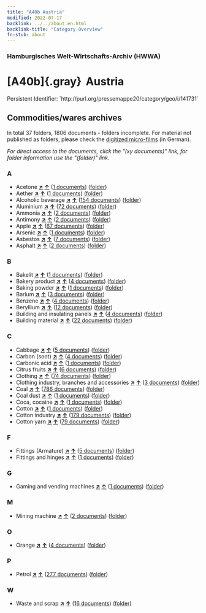 ```yaml
---
title: "A40b Austria"
modified: 2022-07-17
backlink: ../../about.en.html
backlink-title: "Category Overview"
fn-stub: about
---
```


### Hamburgisches Welt-Wirtschafts-Archiv (HWWA)

# [A40b]{.gray}&#8201; Austria

<div class="hint">Persistent Identifier: `http://purl.org/pressemappe20/category/geo/i/141731`</div>







## Commodities/wares archives









In total 37 folders, 1806 documents - folders incomplete.
For material not published as folders, please check the [digitized micro-films](/film/h1_wa.de.html) (in German).

_For direct access to the documents, click the "(xy documents)" link, for folder information use the "(folder)" link._



### A

- Acetone [**&nearr;**](../../../ware/i/142022/about.en.html "Acetone (xXX all over the world)") [**&uarr;**](../../../ware/about.en.html#PID13-Ko03 "Ware category system") (<a href="https://pm20.zbw.eu/iiifview/folder/wa/142022,141731" title="about: Acetone : Austria" target="_blank">1 documents</a>) ([folder](../../../../folder/wa/1420xx/142022/1417xx/141731/about.en.html))
- Aether [**&nearr;**](../../../ware/i/141945/about.en.html "Aether (xXX all over the world)") [**&uarr;**](../../../ware/about.en.html#PID13-Ko01 "Ware category system") (<a href="https://pm20.zbw.eu/iiifview/folder/wa/141945,141731" title="about: Aether : Austria" target="_blank">1 documents</a>) ([folder](../../../../folder/wa/1419xx/141945/1417xx/141731/about.en.html))
- Alcoholic beverage [**&nearr;**](../../../ware/i/141966/about.en.html "Alcoholic beverage (xXX all over the world)") [**&uarr;**](../../../ware/about.en.html#PID20.02-Sp "Ware category system") (<a href="https://pm20.zbw.eu/iiifview/folder/wa/141966,141731" title="about: Alcoholic beverage : Austria" target="_blank">154 documents</a>) ([folder](../../../../folder/wa/1419xx/141966/1417xx/141731/about.en.html))
- Aluminium [**&nearr;**](../../../ware/i/141969/about.en.html "Aluminium (xXX all over the world)") [**&uarr;**](../../../ware/about.en.html#PID07.01-Lm01 "Ware category system") (<a href="https://pm20.zbw.eu/iiifview/folder/wa/141969,141731" title="about: Aluminium : Austria" target="_blank">72 documents</a>) ([folder](../../../../folder/wa/1419xx/141969/1417xx/141731/about.en.html))
- Ammonia [**&nearr;**](../../../ware/i/165930/about.en.html "Ammonia (xXX all over the world)") [**&uarr;**](../../../ware/about.en.html#PID13-Du01 "Ware category system") (<a href="https://pm20.zbw.eu/iiifview/folder/wa/165930,141731" title="about: Ammonia : Austria" target="_blank">2 documents</a>) ([folder](../../../../folder/wa/1659xx/165930/1417xx/141731/about.en.html))
- Antimony [**&nearr;**](../../../ware/i/141977/about.en.html "Antimony (xXX all over the world)") [**&uarr;**](../../../ware/about.en.html#PID07.01-Hm01 "Ware category system") (<a href="https://pm20.zbw.eu/iiifview/folder/wa/141977,141731" title="about: Antimony : Austria" target="_blank">2 documents</a>) ([folder](../../../../folder/wa/1419xx/141977/1417xx/141731/about.en.html))
- Apple [**&nearr;**](../../../ware/i/141980/about.en.html "Apple (xXX all over the world)") [**&uarr;**](../../../ware/about.en.html#PLW04-Ob01 "Ware category system") (<a href="https://pm20.zbw.eu/iiifview/folder/wa/141980,141731" title="about: Apple : Austria" target="_blank">67 documents</a>) ([folder](../../../../folder/wa/1419xx/141980/1417xx/141731/about.en.html))
- Arsenic [**&nearr;**](../../../ware/i/142006/about.en.html "Arsenic (xXX all over the world)") [**&uarr;**](../../../ware/about.en.html#PID07.01-Hm02 "Ware category system") (<a href="https://pm20.zbw.eu/iiifview/folder/wa/142006,141731" title="about: Arsenic : Austria" target="_blank">1 documents</a>) ([folder](../../../../folder/wa/1420xx/142006/1417xx/141731/about.en.html))
- Asbestos [**&nearr;**](../../../ware/i/142014/about.en.html "Asbestos (xXX all over the world)") [**&uarr;**](../../../ware/about.en.html#PID23-As "Ware category system") (<a href="https://pm20.zbw.eu/iiifview/folder/wa/142014,141731" title="about: Asbestos : Austria" target="_blank">7 documents</a>) ([folder](../../../../folder/wa/1420xx/142014/1417xx/141731/about.en.html))
- Asphalt [**&nearr;**](../../../ware/i/142016/about.en.html "Asphalt (xXX all over the world)") [**&uarr;**](../../../ware/about.en.html#PID22-Bd01 "Ware category system") (<a href="https://pm20.zbw.eu/iiifview/folder/wa/142016,141731" title="about: Asphalt : Austria" target="_blank">2 documents</a>) ([folder](../../../../folder/wa/1420xx/142016/1417xx/141731/about.en.html))

### B

- Bakelit [**&nearr;**](../../../ware/i/142029/about.en.html "Bakelit (xXX all over the world)") [**&uarr;**](../../../ware/about.en.html#PID14-Ha01 "Ware category system") (<a href="https://pm20.zbw.eu/iiifview/folder/wa/142029,141731" title="about: Bakelit : Austria" target="_blank">1 documents</a>) ([folder](../../../../folder/wa/1420xx/142029/1417xx/141731/about.en.html))
- Bakery product [**&nearr;**](../../../ware/i/142026/about.en.html "Bakery product (xXX all over the world)") [**&uarr;**](../../../ware/about.en.html#PID20-Ba "Ware category system") (<a href="https://pm20.zbw.eu/iiifview/folder/wa/142026,141731" title="about: Bakery product : Austria" target="_blank">4 documents</a>) ([folder](../../../../folder/wa/1420xx/142026/1417xx/141731/about.en.html))
- Baking powder [**&nearr;**](../../../ware/i/142024/about.en.html "Baking powder (xXX all over the world)") [**&uarr;**](../../../ware/about.en.html#PID13-Lm01 "Ware category system") (<a href="https://pm20.zbw.eu/iiifview/folder/wa/142024,141731" title="about: Baking powder : Austria" target="_blank">1 documents</a>) ([folder](../../../../folder/wa/1420xx/142024/1417xx/141731/about.en.html))
- Barium [**&nearr;**](../../../ware/i/142042/about.en.html "Barium (xXX all over the world)") [**&uarr;**](../../../ware/about.en.html#PID07.01-Lm02 "Ware category system") (<a href="https://pm20.zbw.eu/iiifview/folder/wa/142042,141731" title="about: Barium : Austria" target="_blank">3 documents</a>) ([folder](../../../../folder/wa/1420xx/142042/1417xx/141731/about.en.html))
- Benzene [**&nearr;**](../../../ware/i/142110/about.en.html "Benzene (xXX all over the world)") [**&uarr;**](../../../ware/about.en.html#PID13-Ko04 "Ware category system") (<a href="https://pm20.zbw.eu/iiifview/folder/wa/142110,141731" title="about: Benzene : Austria" target="_blank">4 documents</a>) ([folder](../../../../folder/wa/1421xx/142110/1417xx/141731/about.en.html))
- Beryllium [**&nearr;**](../../../ware/i/142103/about.en.html "Beryllium (xXX all over the world)") [**&uarr;**](../../../ware/about.en.html#PID07.01-Lm03 "Ware category system") (<a href="https://pm20.zbw.eu/iiifview/folder/wa/142103,141731" title="about: Beryllium : Austria" target="_blank">12 documents</a>) ([folder](../../../../folder/wa/1421xx/142103/1417xx/141731/about.en.html))
- Building and insulating panels [**&nearr;**](../../../ware/i/142083/about.en.html "Building and insulating panels (xXX all over the world)") [**&uarr;**](../../../ware/about.en.html#PID22-Bf01 "Ware category system") (<a href="https://pm20.zbw.eu/iiifview/folder/wa/142083,141731" title="about: Building and insulating panels : Austria" target="_blank">4 documents</a>) ([folder](../../../../folder/wa/1420xx/142083/1417xx/141731/about.en.html))
- Building material [**&nearr;**](../../../ware/i/142086/about.en.html "Building material (xXX all over the world)") [**&uarr;**](../../../ware/about.en.html#PID22-Bs "Ware category system") (<a href="https://pm20.zbw.eu/iiifview/folder/wa/142086,141731" title="about: Building material : Austria" target="_blank">22 documents</a>) ([folder](../../../../folder/wa/1420xx/142086/1417xx/141731/about.en.html))

### C

- Cabbage [**&nearr;**](../../../ware/i/143119/about.en.html "Cabbage (xXX all over the world)") [**&uarr;**](../../../ware/about.en.html#PLW04-Gm08 "Ware category system") (<a href="https://pm20.zbw.eu/iiifview/folder/wa/143119,141731" title="about: Cabbage : Austria" target="_blank">5 documents</a>) ([folder](../../../../folder/wa/1431xx/143119/1417xx/141731/about.en.html))
- Carbon (soot) [**&nearr;**](../../../ware/i/143123/about.en.html "Carbon (soot) (xXX all over the world)") [**&uarr;**](../../../ware/about.en.html#PRB02.01-Ru "Ware category system") (<a href="https://pm20.zbw.eu/iiifview/folder/wa/143123,141731" title="about: Carbon (soot) : Austria" target="_blank">4 documents</a>) ([folder](../../../../folder/wa/1431xx/143123/1417xx/141731/about.en.html))
- Carbonic acid [**&nearr;**](../../../ware/i/143122/about.en.html "Carbonic acid (xXX all over the world)") [**&uarr;**](../../../ware/about.en.html#PID13-Sc06 "Ware category system") (<a href="https://pm20.zbw.eu/iiifview/folder/wa/143122,141731" title="about: Carbonic acid : Austria" target="_blank">1 documents</a>) ([folder](../../../../folder/wa/1431xx/143122/1417xx/141731/about.en.html))
- Citrus fruits [**&nearr;**](../../../ware/i/141948/about.en.html "Citrus fruits (xXX all over the world)") [**&uarr;**](../../../ware/about.en.html#PLW04-Zs "Ware category system") (<a href="https://pm20.zbw.eu/iiifview/folder/wa/141948,141731" title="about: Citrus fruits : Austria" target="_blank">6 documents</a>) ([folder](../../../../folder/wa/1419xx/141948/1417xx/141731/about.en.html))
- Clothing [**&nearr;**](../../../ware/i/142106/about.en.html "Clothing (xXX all over the world)") [**&uarr;**](../../../ware/about.en.html#PID19-Bk "Ware category system") (<a href="https://pm20.zbw.eu/iiifview/folder/wa/142106,141731" title="about: Clothing : Austria" target="_blank">74 documents</a>) ([folder](../../../../folder/wa/1421xx/142106/1417xx/141731/about.en.html))
- Clothing industry, branches and accessories [**&nearr;**](../../../ware/i/166456/about.en.html "Clothing industry, branches and accessories (xXX all over the world)") [**&uarr;**](../../../ware/about.en.html#PID19-Bz "Ware category system") (<a href="https://pm20.zbw.eu/iiifview/folder/wa/166456,141731" title="about: Clothing industry, branches and accessories : Austria" target="_blank">3 documents</a>) ([folder](../../../../folder/wa/1664xx/166456/1417xx/141731/about.en.html))
- Coal [**&nearr;**](../../../ware/i/143120/about.en.html "Coal (xXX all over the world)") [**&uarr;**](../../../ware/about.en.html#PRB02.01 "Ware category system") (<a href="https://pm20.zbw.eu/iiifview/folder/wa/143120,141731" title="about: Coal : Austria" target="_blank">786 documents</a>) ([folder](../../../../folder/wa/1431xx/143120/1417xx/141731/about.en.html))
- Coal dust [**&nearr;**](../../../ware/i/218756/about.en.html "Coal dust (xXX all over the world)") [**&uarr;**](../../../ware/about.en.html#PRB02.01-St "Ware category system") (<a href="https://pm20.zbw.eu/iiifview/folder/wa/218756,141731" title="about: Coal dust : Austria" target="_blank">1 documents</a>) ([folder](../../../../folder/wa/2187xx/218756/1417xx/141731/about.en.html))
- Coca, cocaine [**&nearr;**](../../../ware/i/143124/about.en.html "Coca, cocaine (xXX all over the world)") [**&uarr;**](../../../ware/about.en.html#PID04-Dr05 "Ware category system") (<a href="https://pm20.zbw.eu/iiifview/folder/wa/143124,141731" title="about: Coca, cocaine : Austria" target="_blank">1 documents</a>) ([folder](../../../../folder/wa/1431xx/143124/1417xx/141731/about.en.html))
- Cotton [**&nearr;**](../../../ware/i/142089/about.en.html "Cotton (xXX all over the world)") [**&uarr;**](../../../ware/about.en.html#PLW04-Bw "Ware category system") (<a href="https://pm20.zbw.eu/iiifview/folder/wa/142089,141731" title="about: Cotton : Austria" target="_blank">1 documents</a>) ([folder](../../../../folder/wa/1420xx/142089/1417xx/141731/about.en.html))
- Cotton industry [**&nearr;**](../../../ware/i/142091/about.en.html "Cotton industry (xXX all over the world)") [**&uarr;**](../../../ware/about.en.html#PID19-Bw01 "Ware category system") (<a href="https://pm20.zbw.eu/iiifview/folder/wa/142091,141731" title="about: Cotton industry : Austria" target="_blank">179 documents</a>) ([folder](../../../../folder/wa/1420xx/142091/1417xx/141731/about.en.html))
- Cotton yarn [**&nearr;**](../../../ware/i/196460/about.en.html "Cotton yarn (xXX all over the world)") [**&uarr;**](../../../ware/about.en.html#PID19-Nf02 "Ware category system") (<a href="https://pm20.zbw.eu/iiifview/folder/wa/196460,141731" title="about: Cotton yarn : Austria" target="_blank">79 documents</a>) ([folder](../../../../folder/wa/1964xx/196460/1417xx/141731/about.en.html))

### F

- Fittings (Armature) [**&nearr;**](../../../ware/i/142004/about.en.html "Fittings (Armature) (xXX all over the world)") [**&uarr;**](../../../ware/about.en.html#PID08-Ar "Ware category system") (<a href="https://pm20.zbw.eu/iiifview/folder/wa/142004,141731" title="about: Fittings (Armature) : Austria" target="_blank">5 documents</a>) ([folder](../../../../folder/wa/1420xx/142004/1417xx/141731/about.en.html))
- Fittings and hinges [**&nearr;**](../../../ware/i/142113/about.en.html "Fittings and hinges (xXX all over the world)") [**&uarr;**](../../../ware/about.en.html#PID07.03-01 "Ware category system") (<a href="https://pm20.zbw.eu/iiifview/folder/wa/142113,141731" title="about: Fittings and hinges : Austria" target="_blank">1 documents</a>) ([folder](../../../../folder/wa/1421xx/142113/1417xx/141731/about.en.html))

### G

- Gaming and vending machines [**&nearr;**](../../../ware/i/142020/about.en.html "Gaming and vending machines (xXX all over the world)") [**&uarr;**](../../../ware/about.en.html#PID08-Au "Ware category system") (<a href="https://pm20.zbw.eu/iiifview/folder/wa/142020,141731" title="about: Gaming and vending machines : Austria" target="_blank">1 documents</a>) ([folder](../../../../folder/wa/1420xx/142020/1417xx/141731/about.en.html))

### M

- Mining machine [**&nearr;**](../../../ware/i/142112/about.en.html "Mining machine (xXX all over the world)") [**&uarr;**](../../../ware/about.en.html#PID08-Bg "Ware category system") (<a href="https://pm20.zbw.eu/iiifview/folder/wa/142112,141731" title="about: Mining machine : Austria" target="_blank">2 documents</a>) ([folder](../../../../folder/wa/1421xx/142112/1417xx/141731/about.en.html))

### O

- Orange [**&nearr;**](../../../ware/i/141981/about.en.html "Orange (xXX all over the world)") [**&uarr;**](../../../ware/about.en.html#PLW04-Zs01 "Ware category system") (<a href="https://pm20.zbw.eu/iiifview/folder/wa/141981,141731" title="about: Orange : Austria" target="_blank">4 documents</a>) ([folder](../../../../folder/wa/1419xx/141981/1417xx/141731/about.en.html))

### P

- Petrol [**&nearr;**](../../../ware/i/142108/about.en.html "Petrol (xXX all over the world)") [**&uarr;**](../../../ware/about.en.html#PID13.02-Ks02 "Ware category system") (<a href="https://pm20.zbw.eu/iiifview/folder/wa/142108,141731" title="about: Petrol : Austria" target="_blank">277 documents</a>) ([folder](../../../../folder/wa/1421xx/142108/1417xx/141731/about.en.html))

### W

- Waste and scrap [**&nearr;**](../../../ware/i/141942/about.en.html "Waste and scrap (xXX all over the world)") [**&uarr;**](../../../ware/about.en.html#PRB01-01 "Ware category system") (<a href="https://pm20.zbw.eu/iiifview/folder/wa/141942,141731" title="about: Waste and scrap : Austria" target="_blank">16 documents</a>) ([folder](../../../../folder/wa/1419xx/141942/1417xx/141731/about.en.html))




